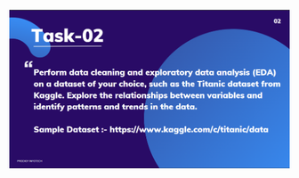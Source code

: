 ![TASK_2](https://github.com/Ruturaj0322/PRODIGY_DS_Task2/blob/main/Screenshot%202025-01-08%20164240.png)